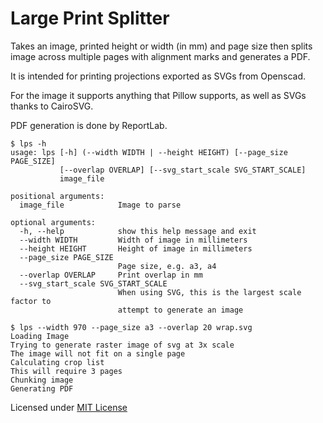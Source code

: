 # Large Print Splitter

Takes an image, printed height or width (in mm) and page size then splits image across multiple pages with alignment marks and generates a PDF.

It is intended for printing projections exported as SVGs from Openscad.

For the image it supports anything that Pillow supports, as well as SVGs thanks to CairoSVG.

PDF generation is done by ReportLab.


```
$ lps -h
usage: lps [-h] (--width WIDTH | --height HEIGHT) [--page_size PAGE_SIZE]
           [--overlap OVERLAP] [--svg_start_scale SVG_START_SCALE]
           image_file

positional arguments:
  image_file            Image to parse

optional arguments:
  -h, --help            show this help message and exit
  --width WIDTH         Width of image in millimeters
  --height HEIGHT       Height of image in millimeters
  --page_size PAGE_SIZE
                        Page size, e.g. a3, a4
  --overlap OVERLAP     Print overlap in mm
  --svg_start_scale SVG_START_SCALE
                        When using SVG, this is the largest scale factor to
                        attempt to generate an image

$ lps --width 970 --page_size a3 --overlap 20 wrap.svg
Loading Image
Trying to generate raster image of svg at 3x scale
The image will not fit on a single page
Calculating crop list
This will require 3 pages
Chunking image
Generating PDF

```

Licensed under [MIT License](LICENSE.md)